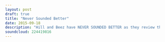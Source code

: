 ```yaml
---
layout: post
draft: true
title: "Never Sounded Better"
date: 2015-09-18
description: "Hill and Beez have NEVER SOUNDED BETTER as they review the new records from Slayer, Atreyu, Creeper and Black Tongue, there's discussion on Slipknot and Andy Black and Linkin Park's Hybrid Theory is this week's Album Club entry."
soundcloud: 224419816
---
```

